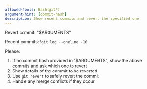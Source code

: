 ```yaml
---
allowed-tools: Bash(git*)
argument-hint: [commit-hash]
description: Show recent commits and revert the specified one
---
```


Revert commit: "$ARGUMENTS"

Recent commits:
!`git log --oneline -10`

Please:
1. If no commit hash provided in "$ARGUMENTS", show the above commits and ask which one to revert
2. Show details of the commit to be reverted
3. Use `git revert` to safely revert the commit
4. Handle any merge conflicts if they occur

